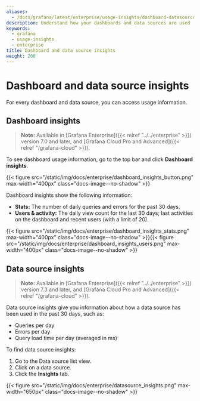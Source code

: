 ```yaml
---
aliases:
  - /docs/grafana/latest/enterprise/usage-insights/dashboard-datasource-insights/
description: Understand how your dashboards and data sources are used
keywords:
  - grafana
  - usage-insights
  - enterprise
title: Dashboard and data source insights
weight: 200
---
```


# Dashboard and data source insights

For every dashboard and data source, you can access usage information.

## Dashboard insights

> **Note:** Available in [Grafana Enterprise]({{< relref "../../enterprise" >}}) version 7.0 and later, and [Grafana Cloud Pro and Advanced]({{< relref "/grafana-cloud" >}}).

To see dashboard usage information, go to the top bar and click **Dashboard insights**.

{{< figure src="/static/img/docs/enterprise/dashboard_insights_button.png" max-width="400px" class="docs-image--no-shadow" >}}

Dashboard insights show the following information:

- **Stats:** The number of daily queries and errors for the past 30 days.
- **Users & activity:** The daily view count for the last 30 days; last activities on the dashboard and recent users (with a limit of 20).

{{< figure src="/static/img/docs/enterprise/dashboard_insights_stats.png" max-width="400px" class="docs-image--no-shadow" >}}{{< figure src="/static/img/docs/enterprise/dashboard_insights_users.png" max-width="400px" class="docs-image--no-shadow" >}}

## Data source insights

> **Note:** Available in [Grafana Enterprise]({{< relref "../../enterprise" >}}) version 7.3 and later, and [Grafana Cloud Pro and Advanced]({{< relref "/grafana-cloud" >}}).

Data source insights give you information about how a data source has been used in the past 30 days, such as:

- Queries per day
- Errors per day
- Query load time per day (averaged in ms)

To find data source insights:

1. Go to the Data source list view.
1. Click on a data source.
1. Click the **Insights** tab.

{{< figure src="/static/img/docs/enterprise/datasource_insights.png" max-width="650px" class="docs-image--no-shadow" >}}
